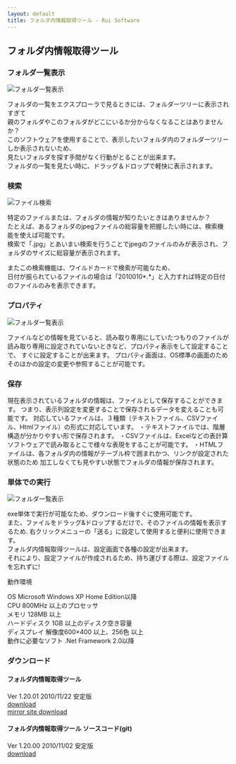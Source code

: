 ```yaml
---
layout: default
title: フォルダ内情報取得ツール - Rui Software
---
```


## フォルダ内情報取得ツール

### フォルダ一覧表示

![フォルダ一覧表示]({{site.baseurl}}/images/folder_watcher/screenshot_01.png)  

フォルダの一覧をエクスプローラで見るときには、フォルダーツリーに表示されすぎて  
親のフォルダやこのフォルダがどこにいるか分からなくなることはありませんか？  
このソフトウェアを使用することで、表示したいフォルダ内のフォルダーツリーしか表示されないため、  
見たいフォルダを探す手間がなく行動がとることが出来ます。  
フォルダの一覧を見たい時に、ドラッグ＆ドロップで軽快に表示されます。



### 検索

![ファイル検索]({{site.baseurl}}/images/folder_watcher/screenshot_02.png)  

特定のファイルまたは、フォルダの情報が知りたいときはありませんか？  
たとえば、あるフォルダのjpegファイルの総容量を把握したい時には、検索機能を使えば可能です。  
検索で「.jpg」とあいまい検索を行うことでjpegのファイルのみが表示され、フォルダのサイズに総容量が表示されます。  

またこの検索機能は、ワイルドカードで検索が可能なため、  
日付が振られているファイルの場合は「2010010*.*」と入力すれば特定の日付のファイルのみを表示できます。



### プロパティ

![フォルダ一覧表示]({{site.baseurl}}/images/folder_watcher/screenshot_03.png)  


ファイルなどの情報を見ていると、読み取り専用にしていたつもりのファイルが
読み取り専用に設定されていないときなど、プロパティ表示をして設定することで、
すぐに設定することが出来ます。
プロパティ画面は、OS標準の画面のためそのほかの設定の変更や参照することが可能です。



### 保存

現在表示されているフォルダの情報は、ファイルとして保存することができます。
つまり、表示列設定を変更することで保存されるデータを変えることも可能です。
対応しているファイルは、３種類（テキストファイル、CSVファイル、Htmlファイル）の形式に対応しています。
・テキストファイルでは、階層構造が分かりやすい形で保存されます。
・CSVファイルは、Excelなどの表計算ソフトウェアで読み取るとこで様々な表現をすることが可能です。
・HTMLファイルは、各フォルダ内の情報がテーブル枠で囲まれかつ、リンクが設定された状態のため
加工しなくても見やすい状態でフォルダの情報が保存されます。



### 単体での実行

![フォルダ一覧表示]({{site.baseurl}}/images/folder_watcher/screenshot_04.png) 


exe単体で実行が可能なため、ダウンロード後すぐに使用可能です。  
また、ファイルをドラッグ&ドロップするだけで、そのファイルの情報を表示するため. 
右クリックメニューの「送る」に設定して使用すると便利に使用できます。  
フォルダ内情報取得ツールは、設定画面で各種の設定が出来ます。  
それにより、設定ファイルが作成されるため、持ち運びする際は、設定ファイルを忘れずに!



動作環境

OS	Microsoft Windows XP Home Edition以降  
CPU	800MHz 以上のプロセッサ  
メモリ	128MB 以上  
ハードディスク	1GB 以上のディスク空き容量  
ディスプレイ	解像度600×400 以上、256色 以上  
動作に必要なソフト	.Net Framework 2.0以降  


### ダウンロード

#### フォルダ内情報取得ツール

Ver 1.20.01 2010/11/22 安定版  
[download]({{site.baseurl}}/download/files/folderwatcher10201.zip)  
[mirror site download](https://www.vector.co.jp/soft/winnt/util/se473653.html)

#### フォルダ内情報取得ツール ソースコード(git)
Ver 1.20.00 2010/11/02 安定版  
[download](https://github.com/todesmarz/folder_wacher)

